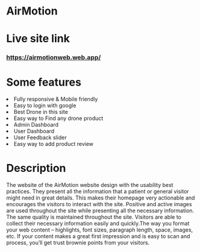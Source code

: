 # AirMotion

# Live site link
  <h3><a href="https://airmotionweb.web.app/">https://airmotionweb.web.app/</a></h3>
  
# Some features
  <li>Fully responsive & Mobile friendly</li>
  <li>Easy to login with google</li>
  <li>Best Drone in this site</li>
  <li>Easy way to Find any drone product</li>
  <li>Admin Dashboard</li>
  <li>User Dashboard</li>
  <li>User Feedback slider</li>
  <li>Easy way to add product review</li>
  
# Description
  <p>
  The website of the AirMotion website design with the usability best practices. They present all the information that a patient or general visitor might need in great details. This makes their homepage very actionable and encourages the visitors to interact with the site. Positive and active images are used throughout the site while presenting all the necessary information. The same quality is maintained throughout the site. Visitors are able to collect their necessary information easily and quickly.The way you format your web content – highlights, font sizes, paragraph length, space, images, etc. If your content makes a great first impression and is easy to scan and process, you’ll get trust brownie points from your visitors.
  </p>
